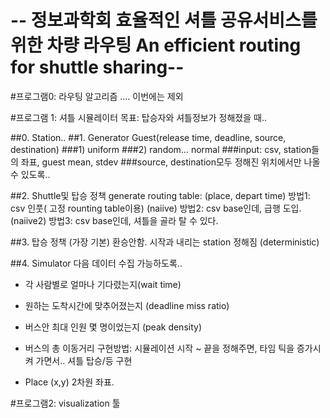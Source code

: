 -- 정보과학회 효율적인 셔틀 공유서비스를 위한 차량 라우팅 An efficient routing for shuttle sharing--
==============



#프로그램0: 라우팅 알고리즘 
…. 이번에는 제외

#프로그램 1: 셔틀 시뮬레이터
목표: 탑승자와 셔틀정보가 정해졌을 때..

##0.	Station..
##1.	Generator
Guest(release time, deadline, source, destination)
###1) uniform
###2) random… normal
###input: csv, station들의 좌표, guest mean, stdev 
###source, destination모두 정해진 위치에서만 나올 수 있도록..

##2.	 Shuttle및 탑승 정책
generate routing table: (place, depart time)
방법1: csv 인풋( 고정 rounting table이용) (naiive)
방법2: csv base인데, 급행 도입. (naiive2)
방법3: csv base인데, 셔틀을 골라 탈 수 있다.

##3.	탑승 정책 (가장 기본)
환승안함. 시작과 내리는 station 정해짐 (deterministic)

##4.	Simulator
다음 데이터 수집 가능하도록..
- 각 사람별로 얼마나 기다렸는지(wait time)
- 원하는 도착시간에 맞추어졌는지 (deadline miss ratio)
- 버스안 최대 인원 몇 명이었는지 (peak density)
- 버스의 총 이동거리 
구현방법:
시뮬레이션 시작 ~ 끝을 정해주면, 타임 틱을 증가시켜 가면서.. 셔틀 탑승/등 구현


- Place (x,y) 2차원 좌표.

#프로그램2: visualization 툴


